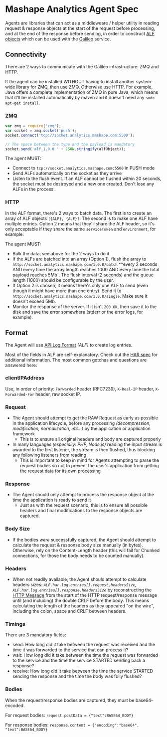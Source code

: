 # Mashape Analytics Agent Spec

Agents are libraries that can act as a middleweare / helper utility in reading request & response objects at the start of the request before processing, and at the end of the response before sending, in order to construct [ALF objects](https://github.com/Mashape/api-log-format) which can be used with the [Galileo](https://www.apianalytics.com/) service.

## Connectivity

There are 2 ways to communicate with the Galileo infrastructure: ZMQ and HTTP.

If the agent can be installed WITHOUT having to install another system-wide library for ZMQ, then use ZMQ. Otherwise use HTTP. For example, Java offers a complete implementation of ZMQ in pure Java, which means that it'll be installed automatically by maven and it doesn't need any `sudo apt-get install`.

### ZMQ

```js
var zmq = require('zmq');
var socket = zmq.socket('push');
socket.connect('tcp://socket.analytics.mashape.com:5500');

// The space between the type and the payload is mandatory
socket.send('alf_1.0.0 ' + JSON.stringify(alfObject));
```

The agent MUST:

- Connect to `tcp://socket.analytics.mashape.com:5500` in PUSH mode
- Send ALFs automatically on the socket as they arrive
- Listen to the flush event. If an ALF cannot be flushed within 20 seconds, the socket must be destroyed and a new one created. Don't lose any ALFs in the process.

### HTTP

In the ALF format, there's 2 ways to batch data. The first is to create an array of ALF objects `[{ALF}, {ALF}]`. The second is to make one ALF have multiple entries. Option 2 means that they'll share the ALF header, so it's only acceptable if they share the same `serviceToken` and `environment`, for example.

The agent MUST:

- Bulk the data, see above for the 2 ways to do it
- If the ALFs are batched into an array (Option 1), flush the array to `http://socket.analytics.mashape.com/1.0.0/batch` **every 2 seconds AND every time the array length reaches 1000 AND every time the total payload reaches 5Mb`. The flush interval (2 seconds) and the queue length (1000) should be configurable by the user.
- If Option 2 is chosen, it means there's only one ALF to send (even though it might have more than one entry). Send it to `http://socket.analytics.mashape.com/1.0.0/single`. Make sure it doesn't exceed 5Mb.
- Monitor the response of the server. If it isn't `200 OK`, then save it to the disk and save the error somewhere (stderr or the error logs, for example).


## Format

The Agent will use [API Log Format](https://github.com/Mashape/api-log-format) *(ALF)* to create log entries.

Most of the fields in ALF are self-explanatory. Check out the [HAR spec](http://www.softwareishard.com/blog/har-12-spec/) for additional information. The most common gotchas and questions are answered here:

### clientIPAddress

Use, in order of priority: `Forwarded` header (RFC7239), `X-Real-IP` header, `X-Forwarded-For` header, raw socket IP.

### Request

- The Agent should attempt to get the RAW Request as early as possible in the application lifecycle, before any processing *(decompression, modification, normalization, etc...)* by the application or application framework
  - This is to ensure all original headers and body are captured properly
- In many languages *(especially: PHP, Node.js)* reading the input stream is awarded to the first listener, the stream is then flushed, thus blocking any following listeners from reading
  - This is important to keep in mind for Agents attempting to parse the request bodies so not to prevent the user's application from getting the request data for its own processing

### Response

- The Agent should only attempt to process the response object at the time the application is ready to send it
  - Just as with the request scenario, this is to ensure all possible headers and final modifications to the response objects are captured.

### Body Size

- If the bodies *were* successfully captured, the Agent should attempt to calculate the request & response body size manually (in bytes). Otherwise, rely on the Content-Length header (this will fail for Chunked connections, for those the body needs to be counted manually).

### Headers

- When not readily available, the Agent should attempt to calculate headers sizes: *`ALF.har.log.entries[].request,headersSize`, `ALF.har.log.entries[].response.headersSize`* by reconstructing the [HTTP Message](http://httpwg.github.io/specs/rfc7230.html#http.message) from the start of the HTTP request/response message until (and including) the double CRLF before the body. This means calculating the length of the headers as they appeared "on the wire", including the colon, space and CRLF between headers.

### Timings

There are 3 mandatory fields:

- send: How long did it take between the request was received and the time it was forwarded to the service that can process it?
- wait: How long did it take between the time the request was forwarded to the service and the time the service STARTED sending back a response?
- receive: How long did it take between the time the service STARTED sending the response and the time the body was fully flushed?

### Bodies

When the request/response bodies are captured, they must be base64-encoded.

For request bodies: `request.postData = {"text":BASE64_BODY}`

For response bodies: `response.content = {"encoding":"base64", "text":BASE64_BODY}`
